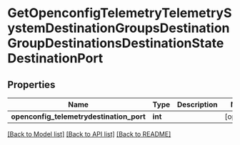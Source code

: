 # GetOpenconfigTelemetryTelemetrySystemDestinationGroupsDestinationGroupDestinationsDestinationStateDestinationPort

## Properties
Name | Type | Description | Notes
------------ | ------------- | ------------- | -------------
**openconfig_telemetrydestination_port** | **int** |  | [optional] 

[[Back to Model list]](../README.md#documentation-for-models) [[Back to API list]](../README.md#documentation-for-api-endpoints) [[Back to README]](../README.md)


